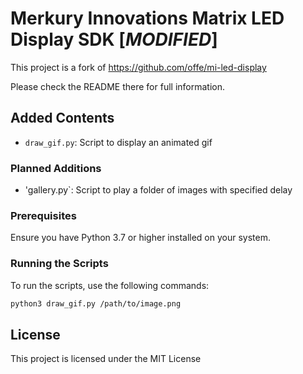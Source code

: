# Merkury Innovations Matrix LED Display SDK [*MODIFIED*]

This project is a fork of https://github.com/offe/mi-led-display

Please check the README there for full information.

## Added Contents

- `draw_gif.py`: Script to display an animated gif

### Planned Additions

- 'gallery.py`: Script to play a folder of images with specified delay

### Prerequisites

Ensure you have Python 3.7 or higher installed on your system. 

### Running the Scripts

To run the scripts, use the following commands:

```bash
python3 draw_gif.py /path/to/image.png
```

## License

This project is licensed under the MIT License
